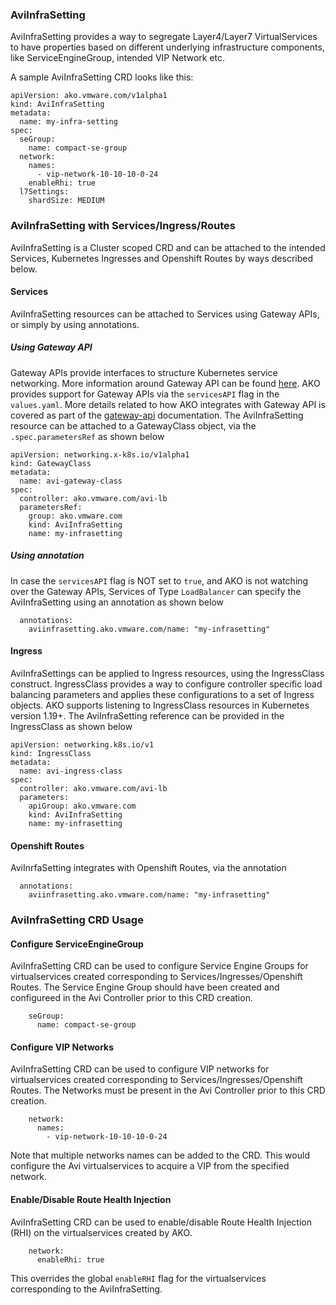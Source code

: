 ### AviInfraSetting

AviInfraSetting provides a way to segregate Layer4/Layer7 VirtualServices to have properties based on different underlying infrastructure components,
like ServiceEngineGroup, intended VIP Network etc.

A sample AviInfraSetting CRD looks like this:

```
apiVersion: ako.vmware.com/v1alpha1
kind: AviInfraSetting
metadata:
  name: my-infra-setting
spec:
  seGroup:
    name: compact-se-group
  network:
    names:
      - vip-network-10-10-10-0-24
    enableRhi: true
  l7Settings:
    shardSize: MEDIUM
```

### AviInfraSetting with Services/Ingress/Routes

AviInfraSetting is a Cluster scoped CRD and can be attached to the intended Services, Kubernetes Ingresses and Openshift Routes by ways described below.

#### Services
AviInfraSetting resources can be attached to Services using Gateway APIs, or simply by using annotations.

##### Using Gateway API

Gateway APIs provide interfaces to structure Kubernetes service networking. More information around Gateway API can be found [here](https://gateway-api.sigs.k8s.io/). AKO provides support for Gateway APIs via the `servicesAPI` flag in the `values.yaml`.
More details related to how AKO integrates with Gateway API is covered as part of the [gateway-api](https://github.com/avinetworks/avi-helm-charts/docs/AKO/gateway-api/gateway-api.md) documentation.
The AviInfraSetting resource can be attached to a GatewayClass object, via the `.spec.parametersRef` as shown below

```
apiVersion: networking.x-k8s.io/v1alpha1
kind: GatewayClass
metadata:
  name: avi-gateway-class
spec:
  controller: ako.vmware.com/avi-lb
  parametersRef:
    group: ako.vmware.com
    kind: AviInfraSetting
    name: my-infrasetting
```

##### Using annotation

In case the `servicesAPI` flag is NOT set to `true`, and AKO is not watching over the Gateway APIs, Services of Type `LoadBalancer` can specify the AviInfraSetting using an annotation as shown below

```
  annotations:
    aviinfrasetting.ako.vmware.com/name: "my-infrasetting"
```

#### Ingress

AviInfraSettings can be applied to Ingress resources, using the IngressClass construct. IngressClass provides a way to configure controller specific load balancing parameters and applies these configurations to a set of Ingress objects. AKO supports listening to IngressClass resources in Kubernetes version 1.19+. The AviInfraSetting reference can be provided in the IngressClass as shown below

```
apiVersion: networking.k8s.io/v1
kind: IngressClass
metadata:
  name: avi-ingress-class
spec:
  controller: ako.vmware.com/avi-lb
  parameters:
    apiGroup: ako.vmware.com
    kind: AviInfraSetting
    name: my-infrasetting
```

#### Openshift Routes

AviInrfaSetting integrates with Openshift Routes, via the annotation

```
  annotations:
    aviinfrasetting.ako.vmware.com/name: "my-infrasetting"
```


### AviInfraSetting CRD Usage

#### Configure ServiceEngineGroup 

AviInfraSetting CRD can be used to configure Service Engine Groups for virtualservices created corresponding to Services/Ingresses/Openshift Routes. The Service Engine Group should have been created and configureed in the Avi Controller prior to this CRD creation.

        seGroup:
          name: compact-se-group

#### Configure VIP Networks

AviInfraSetting CRD can be used to configure VIP networks for virtualservices created corresponding to Services/Ingresses/Openshift Routes. The Networks must be present in the Avi Controller prior to this CRD creation.

        network:
          names:
            - vip-network-10-10-10-0-24

Note that multiple networks names can be added to the CRD. This would configure the Avi virtualservices to acquire a VIP from the specified network.

#### Enable/Disable Route Health Injection

AviInfraSetting CRD can be used to enable/disable Route Health Injection (RHI) on the virtualservices created by AKO. 

        network:
          enableRhi: true

This overrides the global `enableRHI` flag for the virtualservices corresponding to the AviInfraSetting.


